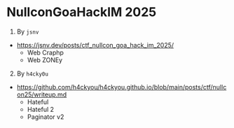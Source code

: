# NullconGoaHackIM 2025

1. By `jsnv`
- https://jsnv.dev/posts/ctf_nullcon_goa_hack_im_2025/
    - Web Craphp
    - Web ZONEy
2. By `h4cky0u`
- https://github.com/h4ckyou/h4ckyou.github.io/blob/main/posts/ctf/nullcon25/writeup.md
    - Hateful
    - Hateful 2
    - Paginator v2